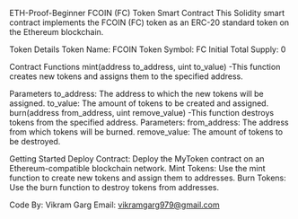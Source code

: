 ETH-Proof-Beginner
FCOIN (FC) Token Smart Contract
This Solidity smart contract implements the FCOIN (FC) token as an ERC-20 standard token on the Ethereum blockchain.

Token Details
Token Name: FCOIN Token Symbol: FC Initial Total Supply: 0

Contract Functions
mint(address to_address, uint to_value) -This function creates new tokens and assigns them to the specified address.

Parameters
to_address: The address to which the new tokens will be assigned.
to_value: The amount of tokens to be created and assigned.
burn(address from_address, uint remove_value)
-This function destroys tokens from the specified address. Parameters: from_address: The address from which tokens will be burned. remove_value: The amount of tokens to be destroyed.

Getting Started
Deploy Contract: Deploy the MyToken contract on an Ethereum-compatible blockchain network. Mint Tokens: Use the mint function to create new tokens and assign them to addresses. Burn Tokens: Use the burn function to destroy tokens from addresses.

Code By:
Vikram Garg Email: vikramgarg979@gmail.com
